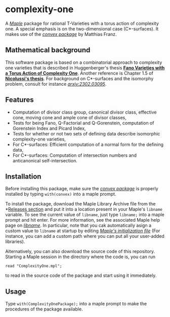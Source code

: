 # complexity-one

A *[Maple](https://www.maplesoft.com/products/maple/)* package for rational
T-Varieties with a torus action of complexity one. A special emphasis is on the
two-dimensional case (C*-surfaces). It makes use of the *[convex package](https://www.math.uwo.ca/faculty/franz/convex/)* by Matthias Franz.

## Mathematical background

This software package is based on a combinatorial approach to complexity one varieties that is described in Huggenberger's thesis **[Fano Varieties with a Torus Action of Complexity One](https://publikationen.uni-tuebingen.de/xmlui/handle/10900/49921)**. Another reference is Chapter 1.5 of **[Nicolussi's thesis](https://publikationen.uni-tuebingen.de/xmlui/handle/10900/77235)**. For background on C*-surfaces and the isomorphy problem, consult for instance *[arxiv:2302.03095](https://arxiv.org/abs/2302.03095)*. 

## Features

- Computation of divisor class group, canonical divisor class, effective cone,
  moving cone and ample cone of divisor classes,
- Tests for being Fano, Q-Factorial and Q-Gorenstein, computation of Gorenstein
  Index and Picard Index,
- Tests for whether or not two sets of defining data describe isomorphic
  complexity-one varieties,
- For C*-surfaces: Efficient computation of a normal form for the defining data,
- For C*-surfaces: Computation of intersection numbers and anticanonical
  self-intersection.

## Installation

Before installing this package, make sure the *[convex package](https://www.math.uwo.ca/faculty/franz/convex/)* is properly installed by typing `with(convex)` into a maple prompt.

To install the package, download the Maple Library Archive file from the
*[Releases section](https://github.com/justus-springer/complexity-one/releases)
and put it into a location present in your Maple's `libname` variable. To see
the current value of `libname`, just type `libname;` into a maple prompt and
hit enter. For more information, see the associated Maple help page on
*[libname](https://www.maplesoft.com/support/help/Maple/view.aspx?path=libname)*.
In particular, note that you cak automatically asign a custom value to
`libname` at startup by editing *[Maple's initialization
file](https://www.maplesoft.com/support/help/Maple/view.aspx?path=worksheet%2freference%2finitialization)* (For instance, you can add a custom path where you can put all your user-added libraries).

Alternatively, you can also download the source code of this repository. Starting a Maple session in the directory where the code is, you can run

```
read "ComplexityOne.mpl";
```

to read in the source code of the package and start using it immediately.

## Usage

Type `with(ComplexityOnePackage);` into a maple prompt to make the procedures of the package available. 


